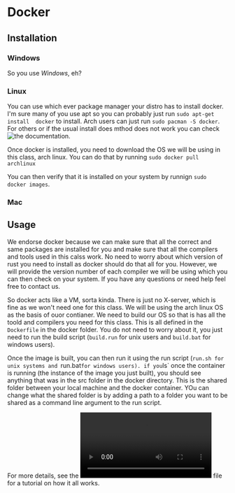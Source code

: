 # Docker

## Installation

### Windows

So you use _Windows_, eh?

### Linux

You can use which ever package manager your distro has to install docker. I'm 
sure many of you use apt so you can probably just run `sudo apt-get install 
docker` to install. Arch users can just run `sudo pacman -S docker`. For others
or if the usual install does mthod does not work you can check 
![the documentation](https://hub.docker.com/search?q=&type=edition&offering=community&operating_system=linux).

Once docker is installed, you need to download the OS we will be using in this 
class, arch linux. You can do that by running `sudo docker pull archlinux`

You can then verify that it is installed on your system by runnign `sudo docker
images`. 

### Mac



## Usage

We endorse docker because we can make sure that all the correct and same 
packages are installed for you and make sure that all the compilers and tools 
used in this calss work. No need to worry about which version of rust you need
to install as docker should do that all for you. However, we will provide the
version number of each compiler we will be using which you can then check on 
your system. If you have any questions or need help feel free to contact us.

So docker acts like a VM, sorta kinda. There is just no X-server, which is fine
as we won't need one for this class. We will be using the arch linux OS as the 
basis of ouor contianer. We need to build our OS so that is has all the toold 
and compilers you need for this class. This is all defined in the `Dockerfile` 
in the docker folder. You do not need to worry about it, you just need to run 
the build script (`build.run` for unix users and `build.bat` for windows users).

Once the image is built, you can then run it using the run script (`run.sh for
unix systems and `run.bat` for windows users). if you `ls` once the container is
running (the instance of the image you just built), you should see anything that
was in the src folder in the docker directory. This is the shared folder between
your local machine and the docker container. YOu can change what the shared 
folder is by adding a path to a folder you want to be shared as a command line
argument to the run script.

For more details, see the ![dcoker.mp4](docker.mp4) file for a tutorial on how
it all works. 
